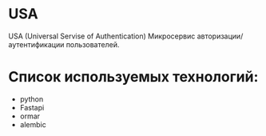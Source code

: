 # USA
USA (Universal Servise of Authentication)
Микросервис авторизации/аутентификации пользователей.



# Список используемых технологий:
- python
- Fastapi
- ormar
- alembic
